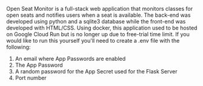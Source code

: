 Open Seat Monitor is a full-stack web application that monitors classes for open seats and notifies users when a seat is available. The back-end was developed using python and a sqlite3 database while the front-end was developed with HTML/CSS. Using docker, this application used to be hosted on Google Cloud Run but is no longer up due to free-trial time limit. If you would like to run this yourself you'll need to create a .env file with the following:

1. An email where App Passwords are enabled
2. The App Password
3. A random password for the App Secret used for the Flask Server
4. Port number

